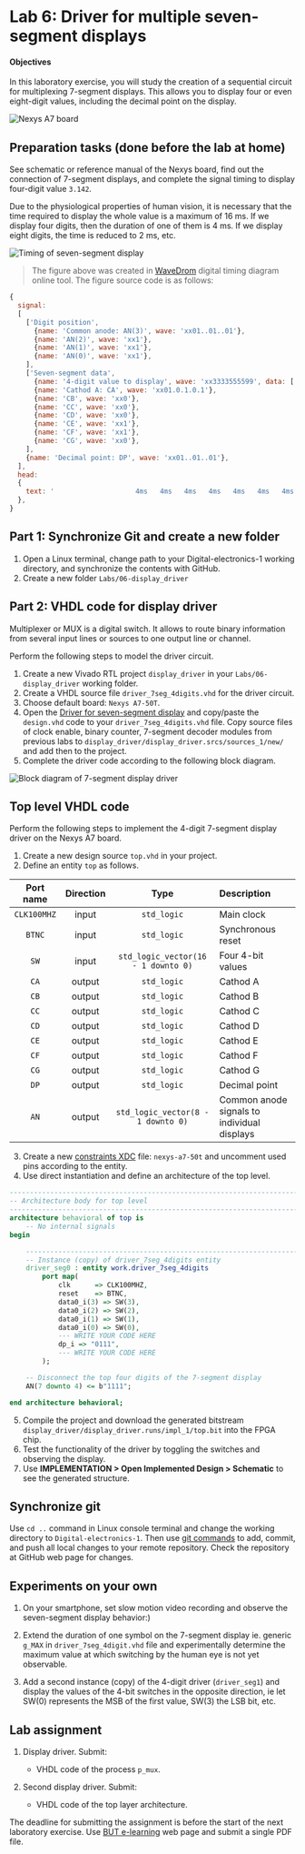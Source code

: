 # Lab 6: Driver for multiple seven-segment displays

#### Objectives

In this laboratory exercise, you will study the creation of a sequential circuit for multiplexing 7-segment displays. This allows you to display four or even eight-digit values, including the decimal point on the display.

![Nexys A7 board](Images/nexys_a7_driver.jpg)


## Preparation tasks (done before the lab at home)

See schematic or reference manual of the Nexys board, find out the connection of 7-segment displays, and complete the signal timing to display four-digit value `3.142`.

Due to the physiological properties of human vision, it is necessary that the time required to display the whole value is a maximum of 16&nbsp;ms. If we display four digits, then the duration of one of them is 4&nbsp;ms. If we display eight digits, the time is reduced to 2&nbsp;ms, etc.

![Timing of seven-segment display](Images/wavedrom_7-segment.png)

> The figure above was created in [WaveDrom](https://wavedrom.com/) digital timing diagram online tool. The figure source code is as follows:
>
```javascript
{
  signal:
  [
    ['Digit position',
      {name: 'Common anode: AN(3)', wave: 'xx01..01..01'},
      {name: 'AN(2)', wave: 'xx1'},
      {name: 'AN(1)', wave: 'xx1'},
      {name: 'AN(0)', wave: 'xx1'},
    ],
    ['Seven-segment data',
      {name: '4-digit value to display', wave: 'xx3333555599', data: ['3','1','4','2','3','1','4','2','3','1']},
      {name: 'Cathod A: CA', wave: 'xx01.0.1.0.1'},
      {name: 'CB', wave: 'xx0'},
      {name: 'CC', wave: 'xx0'},
      {name: 'CD', wave: 'xx0'},
      {name: 'CE', wave: 'xx1'},
      {name: 'CF', wave: 'xx1'},
      {name: 'CG', wave: 'xx0'},
    ],
    {name: 'Decimal point: DP', wave: 'xx01..01..01'},
  ],
  head:
  {
    text: '                    4ms   4ms   4ms   4ms   4ms   4ms   4ms   4ms   4ms   4ms',
  },
}
```


## Part 1: Synchronize Git and create a new folder

1. Open a Linux terminal, change path to your Digital-electronics-1 working directory, and synchronize the contents with GitHub.
2. Create a new folder `Labs/06-display_driver`


## Part 2: VHDL code for display driver

Multiplexer or MUX is a digital switch. It allows to route binary information from several input lines or sources to one output line or channel.

Perform the following steps to model the driver circuit.

   1. Create a new Vivado RTL project `display_driver` in your `Labs/06-display_driver` working folder.
   2. Create a VHDL source file `driver_7seg_4digits.vhd` for the driver circuit.
   3. Choose default board: `Nexys A7-50T`.
   4. Open the [Driver for seven-segment display](https://www.edaplayground.com/x/3f_A) and copy/paste the `design.vhd` code to your `driver_7seg_4digits.vhd` file. Copy source files of clock enable, binary counter, 7-segment decoder modules from previous labs to `display_driver/display_driver.srcs/sources_1/new/` and add then to the project.
   5. Complete the driver code according to the following block diagram.

![Block diagram of 7-segment display driver](Images/schema_driver.jpg)


## Top level VHDL code

Perform the following steps to implement the 4-digit 7-segment display driver on the Nexys A7 board.

   1. Create a new design source `top.vhd` in your project.
   2. Define an entity `top` as follows.

   | **Port name** | **Direction** | **Type** | **Description** |
   | :-: | :-: | :-: | :-- |
   | `CLK100MHZ` | input | `std_logic` | Main clock |
   | `BTNC` | input | `std_logic` | Synchronous reset |
   | `SW`  | input   | `std_logic_vector(16 - 1 downto 0)` | Four 4-bit values |
   | `CA` | output | `std_logic` | Cathod A |
   | `CB` | output | `std_logic` | Cathod B |
   | `CC` | output | `std_logic` | Cathod C |
   | `CD` | output | `std_logic` | Cathod D |
   | `CE` | output | `std_logic` | Cathod E |
   | `CF` | output | `std_logic` | Cathod F |
   | `CG` | output | `std_logic` | Cathod G |
   | `DP` | output | `std_logic` | Decimal point |
   | `AN` | output | `std_logic_vector(8 - 1 downto 0)` | Common anode signals to individual displays |

   3. Create a new [constraints XDC](https://github.com/Digilent/digilent-xdc) file: `nexys-a7-50t` and uncomment used pins according to the entity.
   4. Use direct instantiation and define an architecture of the top level.

```vhdl
------------------------------------------------------------------------
-- Architecture body for top level
------------------------------------------------------------------------
architecture behavioral of top is
    -- No internal signals
begin

    --------------------------------------------------------------------
    -- Instance (copy) of driver_7seg_4digits entity
    driver_seg0 : entity work.driver_7seg_4digits
        port map(
            clk      => CLK100MHZ,
            reset    => BTNC,
            data0_i(3) => SW(3),
            data0_i(2) => SW(2),
            data0_i(1) => SW(1),
            data0_i(0) => SW(0),
            --- WRITE YOUR CODE HERE
            dp_i => "0111",
            --- WRITE YOUR CODE HERE
        );

    -- Disconnect the top four digits of the 7-segment display
    AN(7 downto 4) <= b"1111";

end architecture behavioral;
```

   5. Compile the project and download the generated bitstream `display_driver/display_driver.runs/impl_1/top.bit` into the FPGA chip.
   6. Test the functionality of the driver by toggling the switches and observing the display.
   7. Use **IMPLEMENTATION > Open Implemented Design > Schematic** to see the generated structure.


## Synchronize git

Use `cd ..` command in Linux console terminal and change the working directory to `Digital-electronics-1`. Then use [git commands](https://github.com/joshnh/Git-Commands) to add, commit, and push all local changes to your remote repository. Check the repository at GitHub web page for changes.


## Experiments on your own

1. On your smartphone, set slow motion video recording and observe the seven-segment display behavior:)

2. Extend the duration of one symbol on the 7-segment display ie. generic `g_MAX` in `driver_7seg_4digit.vhd` file and experimentally determine the maximum value at which switching by the human eye is not yet observable.

3. Add a second instance (copy) of the 4-digit driver (`driver_seg1`) and display the values of the 4-bit switches in the opposite direction, ie let SW(0) represents the MSB of the first value, SW(3) the LSB bit, etc.


## Lab assignment

1. Display driver. Submit:
    * VHDL code of the process `p_mux`.

2. Second display driver. Submit:
    * VHDL code of the top layer architecture.

The deadline for submitting the assignment is before the start of the next laboratory exercise. Use [BUT e-learning](https://moodle.vutbr.cz/) web page and submit a single PDF file.
